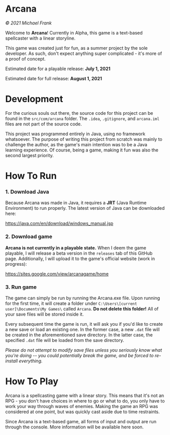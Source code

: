 # Arcana
_© 2021 Michael Frank_

Welcome to **Arcana**! Currently in Alpha, this game is a text-based spellcaster with a linear storyline.

This game was created just for fun, as a summer project by the sole developer. 
As such, don't expect anything super complicated - it's more of a proof of concept. 


Estimated date for a playable release: **July 1, 2021**

Estimated date for full release: **August 1, 2021**

# Development
For the curious souls out there, the source code for this project can be found in the `src/com/arcana` folder.
The `.idea`, `.gitignore`, and `arcana.iml` files are not part of the source code.

This project was programmed entirely in Java, using no framework whatsoever. 
The purpose of writing this project from scratch was mainly to challenge the author, 
as the game's main intention was to be a Java learning experience. 
Of course, being a game, making it fun was also the second largest priority.


# How To Run
### 1. Download Java

Because Arcana was made in Java, it requires a **JRT** (Java Runtime Environment) 
to run properly. The latest version of Java can be downloaded here: 

https://java.com/en/download/windows_manual.jsp

### 2. Download game 
**Arcana is not currently in a playable state.** When I deem the game playable, I will release a beta version in the `releases` tab of this GitHub page.
Additionally, I will upload it to the game's official website (work in progress):

https://sites.google.com/view/arcanagame/home

### 3. Run game
The game can simply be run by running the Arcana.exe file. Upon running for the first time,
it will create a folder under `C:\Users\[current user]\Documents\My Games\` called `Arcana`. **Do not delete this folder!**
All of your save files will be stored inside it.

Every subsequent time the game is run, it will ask you if you'd like to create a new save or load an existing one.
In the former case, a new `.dat` file will be created in the aforementioned save directory.
In the latter case, the specified `.dat` file will be loaded from the save directory.

_Please do not attempt to modify save files unless you seriously know what you're doing --
you could potentially break the game, and be forced to re-install everything._

# How To Play
Arcana is a spellcasting game with a linear story. This means that it's not an RPG - you don't
have choices in where to go or what to do, you only have to work your way through waves of enemies.
Making the game an RPG was considered at one point, but was quickly cast aside due to time restraints.

Since Arcana is a text-based game, all forms of input and output are run through the console.
More information will be available here soon.
